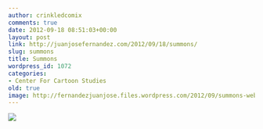 ```yaml
---
author: crinkledcomix
comments: true
date: 2012-09-18 08:51:03+00:00
layout: post
link: http://juanjosefernandez.com/2012/09/18/summons/
slug: summons
title: Summons
wordpress_id: 1072
categories:
- Center For Cartoon Studies
old: true
image: http://fernandezjuanjose.files.wordpress.com/2012/09/summons-web.png
---
```

<!--more-->

[![](http://fernandezjuanjose.files.wordpress.com/2012/09/summons-web.png)](http://fernandezjuanjose.files.wordpress.com/2012/09/summons-web.png)
